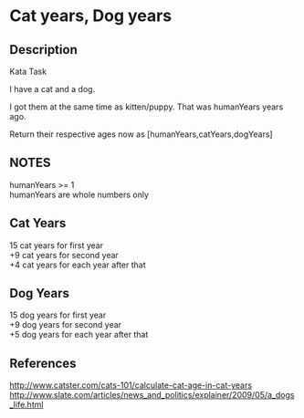 # Cat years, Dog years

## Description

Kata Task  

I have a cat and a dog.

I got them at the same time as kitten/puppy. That was humanYears years ago.

Return their respective ages now as [humanYears,catYears,dogYears]

## NOTES

humanYears >= 1  
humanYears are whole numbers only  

## Cat Years

15 cat years for first year  
+9 cat years for second year  
+4 cat years for each year after that  

## Dog Years

15 dog years for first year  
+9 dog years for second year  
+5 dog years for each year after that  

## References

http://www.catster.com/cats-101/calculate-cat-age-in-cat-years
http://www.slate.com/articles/news_and_politics/explainer/2009/05/a_dogs_life.html